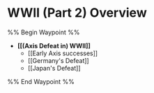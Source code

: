 # WWII (Part 2) Overview

%% Begin Waypoint %%
- **[[(Axis Defeat in) WWII]]**
	- [[Early Axis successes]]
	- [[Germany's Defeat]]
	- [[Japan's Defeat]]

%% End Waypoint %%